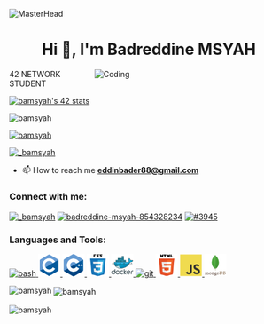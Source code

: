 ![MasterHead](https://png.pngtree.com/background/20230525/original/pngtree-hacking-child-computer-screen-picture-image_2735813.jpg)
<h1 align="center">Hi 👋, I'm Badreddine MSYAH</h1>

<img align="right" alt="Coding" width="350" src="https://cdn.dribbble.com/users/1162077/screenshots/3848914/programmer.gif">

42 NETWORK STUDENT<br>

[![bamsyah's 42 stats](https://badge.mediaplus.ma/black/bamsyah)](https://github.com/oakoudad/badge42)

<p align="left"> <img src="https://komarev.com/ghpvc/?username=bamsyah&label=Profile%20views&color=0e75b6&style=flat" alt="bamsyah" /> </p>

<p align="left"> <a href="https://github.com/ryo-ma/github-profile-trophy"><img src="https://github-profile-trophy.vercel.app/?username=bamsyah" alt="bamsyah" /></a> </p>

<p align="left"> <a href="https://twitter.com/_bamsyah" target="blank"><img src="https://img.shields.io/twitter/follow/_bamsyah?logo=twitter&style=for-the-badge" alt="_bamsyah" /></a> </p>

- 📫 How to reach me **eddinbader88@gmail.com**

<h3 align="left">Connect with me:</h3>
<p align="left">
<a href="https://twitter.com/_bamsyah" target="blank"><img align="center" src="https://raw.githubusercontent.com/rahuldkjain/github-profile-readme-generator/master/src/images/icons/Social/twitter.svg" alt="_bamsyah" height="30" width="40" /></a>
<a href="https://linkedin.com/in/badreddine-msyah-854328234" target="blank"><img align="center" src="https://raw.githubusercontent.com/rahuldkjain/github-profile-readme-generator/master/src/images/icons/Social/linked-in-alt.svg" alt="badreddine-msyah-854328234" height="30" width="40" /></a>
<a href="https://discord.gg/#3945" target="blank"><img align="center" src="https://raw.githubusercontent.com/rahuldkjain/github-profile-readme-generator/master/src/images/icons/Social/discord.svg" alt="#3945" height="30" width="40" /></a>
</p>

<h3 align="left">Languages and Tools:</h3>
<p align="left"> <a href="https://www.gnu.org/software/bash/" target="_blank" rel="noreferrer"> <img src="https://www.vectorlogo.zone/logos/gnu_bash/gnu_bash-icon.svg" alt="bash" width="40" height="40"/> </a> <a href="https://www.cprogramming.com/" target="_blank" rel="noreferrer"> <img src="https://raw.githubusercontent.com/devicons/devicon/master/icons/c/c-original.svg" alt="c" width="40" height="40"/> </a> <a href="https://www.w3schools.com/cpp/" target="_blank" rel="noreferrer"> <img src="https://raw.githubusercontent.com/devicons/devicon/master/icons/cplusplus/cplusplus-original.svg" alt="cplusplus" width="40" height="40"/> </a> <a href="https://www.w3schools.com/css/" target="_blank" rel="noreferrer"> <img src="https://raw.githubusercontent.com/devicons/devicon/master/icons/css3/css3-original-wordmark.svg" alt="css3" width="40" height="40"/> </a> <a href="https://www.docker.com/" target="_blank" rel="noreferrer"> <img src="https://raw.githubusercontent.com/devicons/devicon/master/icons/docker/docker-original-wordmark.svg" alt="docker" width="40" height="40"/> </a> <a href="https://git-scm.com/" target="_blank" rel="noreferrer"> <img src="https://www.vectorlogo.zone/logos/git-scm/git-scm-icon.svg" alt="git" width="40" height="40"/> </a> <a href="https://www.w3.org/html/" target="_blank" rel="noreferrer"> <img src="https://raw.githubusercontent.com/devicons/devicon/master/icons/html5/html5-original-wordmark.svg" alt="html5" width="40" height="40"/> </a> <a href="https://developer.mozilla.org/en-US/docs/Web/JavaScript" target="_blank" rel="noreferrer"> <img src="https://raw.githubusercontent.com/devicons/devicon/master/icons/javascript/javascript-original.svg" alt="javascript" width="40" height="40"/> </a> <a href="https://www.mongodb.com/" target="_blank" rel="noreferrer"> <img src="https://raw.githubusercontent.com/devicons/devicon/master/icons/mongodb/mongodb-original-wordmark.svg" alt="mongodb" width="40" height="40"/> </a> </p>

<p><img align="left" src="https://github-readme-stats.vercel.app/api/top-langs?username=bamsyah&show_icons=true&locale=en&layout=compact" alt="bamsyah" /></p>

<p>&nbsp;<img align="center" src="https://github-readme-stats.vercel.app/api?username=bamsyah&show_icons=true&locale=en" alt="bamsyah" /></p>

<p><img align="center" src="https://github-readme-streak-stats.herokuapp.com/?user=bamsyah&" alt="bamsyah" /></p>
